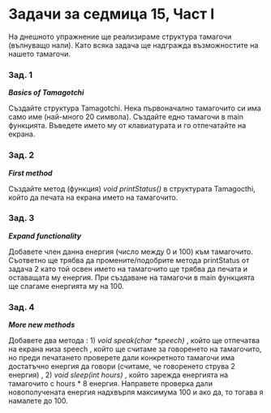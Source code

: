 ﻿# Задачи за седмица 15, Част I

На днешното упражнение ще реализираме структура тамагочи (вълнуващо нали).  Като всяка задача ще надгражда възможностите на нашето тамагочи.

### Зад. 1

**_Basics of Tamagotchi_**

Създайте структура Tamagotchi. Нека първоначално тамагочито си има само име (най-много 20 символа). Създайте едно тамагочи в main функцията. Въведете името му от клавиатурата и го отпечатайте на екрана.

### Зад. 2

**_First method_**

Създайте метод (функция) _void printStatus()_ в структурата Tamagocthi, който да печата на екрана името на тамагочито.

### Зад. 3

**_Expand functionality_**

Добавете член данна енергия (число между 0 и 100) към тамагочито. Съответно ще трябва да промените/подобрите метода printStatus от задача 2 като той освен името на тамагочито ще трябва да печата и оставащата му енергия. При създаване на тамагочи в main функцията ще слагаме енергията му на 100.

### Зад. 4

**_More new methods_**

Добавете два метода : 1) _void speak(char *speech)_ , който ще отпечатва на екрана низа speech , който ще считаме за говоренето на тамагочито, но преди печатането проверете дали конкретното тамагочи има достатъчно енергия да говори (считаме, че говоренето струва 2 енергия) , 2) _void sleep(int hours)_ , който зарежда енергията на тамагочито с hours * 8 енергия. Направете проверка дали новополучената енергия надхвърля максимума 100 и ако да, то тогава я намалете до 100.

